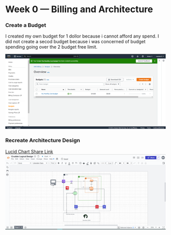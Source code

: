 # Week 0 — Billing and Architecture


















### Create a Budget

I created my own budget for 1 dollor because i cannot afford any spend.
I did not create a secod budget because i was concerned of budget spending going over the 2 budget free limit.

![Image of the Budget alarm i Created](assets/budget-alarm.PNG)




### Recreate Architecture Design

[Lucid Chart Share Link](https://lucid.app/lucidchart/e6a7ad2a-5dfa-42e5-a950-3869b6328c66/edit?viewport_loc=-749%2C-242%2C5120%2C2336%2C0_0&invitationId=inv_73c0c199-c855-4336-81ec-80ebf83294ce)
![Crudder Logial Design](assets/logical-architecture%20-design.PNG)
